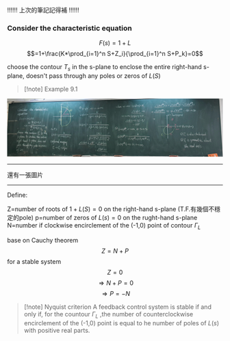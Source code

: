 !!!!!!
上次的筆記記得補
!!!!!!

### Consider the characteristic equation

$$F(s)=1+L$$
$$=1+\frac{K*\prod_{i=1}^n S+Z_i}{\prod_{i=1}^n S+P_k}=0$$

choose the contour $T_s$ in the s-plane to enclose the entire right-hand s-plane, doesn't pass through any poles or zeros of $L(S)$ 

>[!note] Example 9.1

![](https://raw.githubusercontent.com/Ash0645/image_remote/main/202305311010923.jpg)

---

還有一張圖片

---

Define: 

Z=number of roots of $1+L(S)=0$ on the right-hand s-plane (T.F.有幾個不穩定的pole)
p=number of zeros of $L(s)=0$ on the rught-hand s-plane
N=number if clockwise encirclement of the (-1,0) point of contour $\Gamma_L$ 

base on Cauchy theorem 
$$Z=N+P$$
for a stable system
$$Z=0$$
$$\Rightarrow N+P=0$$
$$\Rightarrow P=-N$$

>[!note] Nyquist criterion
>A feedback control system is stable if and only if, for the countour $\Gamma_L$ ,the number of counterclockwise encirclement of the (-1,0) point is equal to he number of poles of $L(s)$ with positive real parts.


